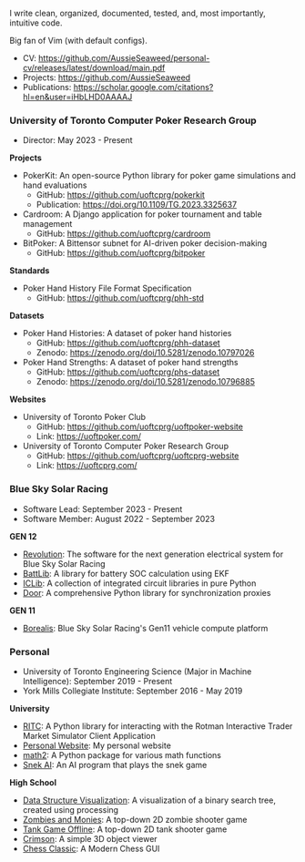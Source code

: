 I write clean, organized, documented, tested, and, most importantly, intuitive code.

Big fan of Vim (with default configs).

- CV: https://github.com/AussieSeaweed/personal-cv/releases/latest/download/main.pdf
- Projects: https://github.com/AussieSeaweed
- Publications: https://scholar.google.com/citations?hl=en&user=iHbLHD0AAAAJ

### University of Toronto Computer Poker Research Group

- Director: May 2023 - Present

**Projects**

- PokerKit: An open-source Python library for poker game simulations and hand evaluations
  - GitHub: https://github.com/uoftcprg/pokerkit
  - Publication: https://doi.org/10.1109/TG.2023.3325637
- Cardroom: A Django application for poker tournament and table management
  - GitHub: https://github.com/uoftcprg/cardroom
- BitPoker: A Bittensor subnet for AI-driven poker decision-making
  - GitHub: https://github.com/uoftcprg/bitpoker

**Standards**

- Poker Hand History File Format Specification
  - GitHub: https://github.com/uoftcprg/phh-std

**Datasets**

- Poker Hand Histories: A dataset of poker hand histories
  - GitHub: https://github.com/uoftcprg/phh-dataset
  - Zenodo: https://zenodo.org/doi/10.5281/zenodo.10797026
- Poker Hand Strengths: A dataset of poker hand strengths
  - GitHub: https://github.com/uoftcprg/phs-dataset
  - Zenodo: https://zenodo.org/doi/10.5281/zenodo.10796885

**Websites**

- University of Toronto Poker Club
  - GitHub: https://github.com/uoftcprg/uoftpoker-website
  - Link: https://uoftpoker.com/
- University of Toronto Computer Poker Research Group
  - GitHub: https://github.com/uoftcprg/uoftcprg-website
  - Link: https://uoftcprg.com/

### Blue Sky Solar Racing

- Software Lead: September 2023 - Present
- Software Member: August 2022 - September 2023

**GEN 12**

- [Revolution](https://github.com/blueskysolarracing/revolution): The software for the next generation electrical system for Blue Sky Solar Racing
- [BattLib](https://github.com/blueskysolarracing/iclib): A library for battery SOC calculation using EKF
- [ICLib](https://github.com/blueskysolarracing/iclib): A collection of integrated circuit libraries in pure Python
- [Door](https://github.com/blueskysolarracing/door): A comprehensive Python library for synchronization proxies

**GEN 11**

- [Borealis](https://github.com/blueskysolarracing/borealis): Blue Sky Solar Racing's Gen11 vehicle compute platform

### Personal

- University of Toronto Engineering Science (Major in Machine Intelligence): September 2019 - Present
- York Mills Collegiate Institute: September 2016 - May 2019

**University**

- [RITC](https://github.com/AussieSeaweed/ritc): A Python library for interacting with the Rotman Interactive Trader Market Simulator Client Application
- [Personal Website](https://github.com/AussieSeaweed/personal-website): My personal website
- [math2](https://github.com/AussieSeaweed/math2): A Python package for various math functions
- [Snek AI](https://github.com/AussieSeaweed/snek-ai): An AI program that plays the snek game

**High School**

- [Data Structure Visualization](https://github.com/AussieSeaweed/data-structure-visualization): A visualization of a binary search tree, created using processing
- [Zombies and Monies](https://github.com/AussieSeaweed/zombies-and-monies): A top-down 2D zombie shooter game
- [Tank Game Offline](https://github.com/AussieSeaweed/tank-game-offline): A top-down 2D tank shooter game
- [Crimson](https://github.com/AussieSeaweed/crimson): A simple 3D object viewer
- [Chess Classic](https://github.com/AussieSeaweed/chess-classic): A Modern Chess GUI
